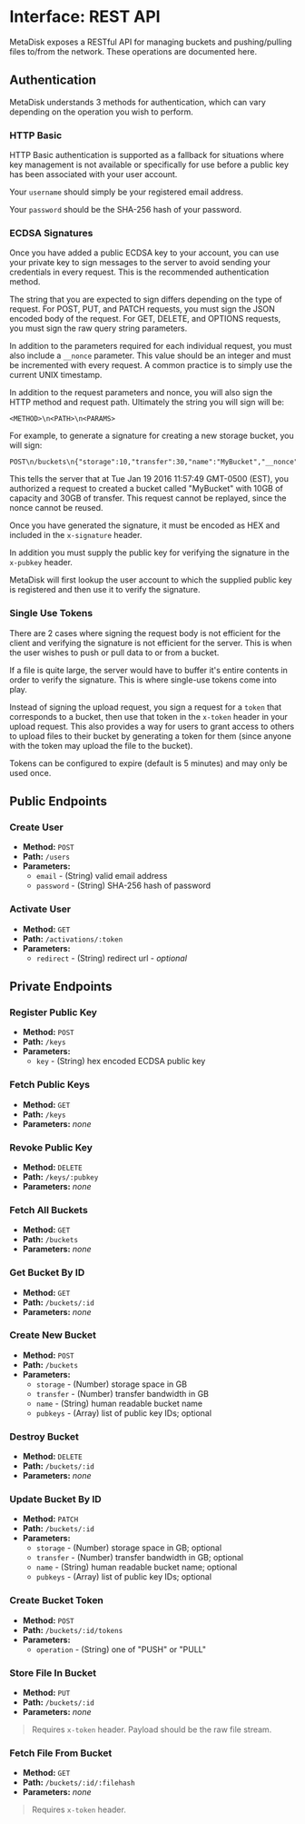 Interface: REST API
===================

MetaDisk exposes a RESTful API for managing buckets and pushing/pulling files
to/from the network. These operations are documented here.

Authentication
--------------

MetaDisk understands 3 methods for authentication, which can vary depending on
the operation you wish to perform.

### HTTP Basic

HTTP Basic authentication is supported as a fallback for situations where key
management is not available or specifically for use before a public key has
been associated with your user account.

Your `username` should simply be your registered email address.

Your `password` should be the SHA-256 hash of your password.

### ECDSA Signatures

Once you have added a public ECDSA key to your account, you can use your
private key to sign messages to the server to avoid sending your credentials in
every request. This is the recommended authentication method.

The string that you are expected to sign differs depending on the type of
request. For POST, PUT, and PATCH requests, you must sign the JSON encoded body
of the request. For GET, DELETE, and OPTIONS requests, you must sign the raw
query string parameters.

In addition to the parameters required for each individual request, you must
also include a `__nonce` parameter. This value should be an integer and must be
incremented with every request. A common practice is to simply use the current
UNIX timestamp.

In addition to the request parameters and nonce, you will also sign the HTTP
method and request path. Ultimately the string you will sign will be:

```
<METHOD>\n<PATH>\n<PARAMS>
```

For example, to generate a signature for creating a new storage bucket, you
will sign:

```
POST\n/buckets\n{"storage":10,"transfer":30,"name":"MyBucket","__nonce":1453222669376}
```

This tells the server that at Tue Jan 19 2016 11:57:49 GMT-0500 (EST), you
authorized a request to created a bucket called "MyBucket" with 10GB of capacity
and 30GB of transfer. This request cannot be replayed, since the nonce cannot
be reused.

Once you have generated the signature, it must be encoded as HEX and included
in the `x-signature` header.

In addition you must supply the public key for verifying the signature in the
`x-pubkey` header.

MetaDisk will first lookup the user account to which the supplied public key is
registered and then use it to verify the signature.

### Single Use Tokens

There are 2 cases where signing the request body is not efficient for the client
and verifying the signature is not efficient for the server. This is when the
user wishes to push or pull data to or from a bucket.

If a file is quite large, the server would have to buffer it's entire contents
in order to verify the signature. This is where single-use tokens come into
play.

Instead of signing the upload request, you sign a request for a `token` that
corresponds to a bucket, then use that token in the `x-token` header in your
upload request. This also provides a way for users to grant access to others to
upload files to their bucket by generating a token for them (since anyone with
the token may upload the file to the bucket).

Tokens can be configured to expire (default is 5 minutes) and may only be used
once.

Public Endpoints
----------------

### Create User

* **Method:** `POST`
* **Path:** `/users`
* **Parameters:**
  * `email` - (String) valid email address
  * `password` - (String) SHA-256 hash of password

### Activate User

* **Method:** `GET`
* **Path:** `/activations/:token`
* **Parameters:**
  * `redirect` - (String) redirect url - *optional*

Private Endpoints
-----------------

### Register Public Key

* **Method:** `POST`
* **Path:** `/keys`
* **Parameters:**
  * `key` - (String) hex encoded ECDSA public key

### Fetch Public Keys

* **Method:** `GET`
* **Path:** `/keys`
* **Parameters:** *none*

### Revoke Public Key

* **Method:** `DELETE`
* **Path:** `/keys/:pubkey`
* **Parameters:** *none*

### Fetch All Buckets

* **Method:** `GET`
* **Path:** `/buckets`
* **Parameters:** *none*

### Get Bucket By ID

* **Method:** `GET`
* **Path:** `/buckets/:id`
* **Parameters:** *none*

### Create New Bucket

* **Method:** `POST`
* **Path:** `/buckets`
* **Parameters:**
  * `storage` - (Number) storage space in GB
  * `transfer` - (Number) transfer bandwidth in GB
  * `name` - (String) human readable bucket name
  * `pubkeys` - (Array) list of public key IDs; optional

### Destroy Bucket

* **Method:** `DELETE`
* **Path:** `/buckets/:id`
* **Parameters:** *none*

### Update Bucket By ID

* **Method:** `PATCH`
* **Path:** `/buckets/:id`
* **Parameters:**
  * `storage` - (Number) storage space in GB; optional
  * `transfer` - (Number) transfer bandwidth in GB; optional
  * `name` - (String) human readable bucket name; optional
  * `pubkeys` - (Array) list of public key IDs; optional

### Create Bucket Token

* **Method:** `POST`
* **Path:** `/buckets/:id/tokens`
* **Parameters:**
  * `operation` - (String) one of "PUSH" or "PULL"

### Store File In Bucket

* **Method:** `PUT`
* **Path:** `/buckets/:id`
* **Parameters:** *none*

> Requires `x-token` header. Payload should be the raw file stream.

### Fetch File From Bucket

* **Method:** `GET`
* **Path:** `/buckets/:id/:filehash`
* **Parameters:** *none*

> Requires `x-token` header.
